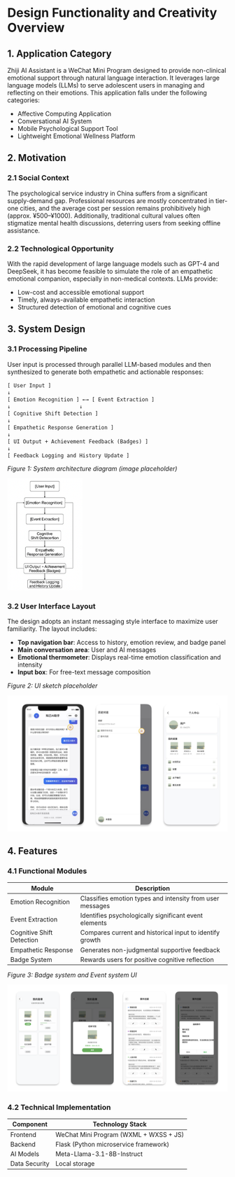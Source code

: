 # Design Functionality and Creativity Overview

## 1. Application Category

Zhiji AI Assistant is a WeChat Mini Program designed to provide non-clinical emotional support through natural language interaction. It leverages large language models (LLMs) to serve adolescent users in managing and reflecting on their emotions. This application falls under the following categories:

- Affective Computing Application  
- Conversational AI System  
- Mobile Psychological Support Tool  
- Lightweight Emotional Wellness Platform



## 2. Motivation

### 2.1 Social Context

The psychological service industry in China suffers from a significant supply-demand gap. Professional resources are mostly concentrated in tier-one cities, and the average cost per session remains prohibitively high (approx. ¥500–¥1000). Additionally, traditional cultural values often stigmatize mental health discussions, deterring users from seeking offline assistance.

### 2.2 Technological Opportunity

With the rapid development of large language models such as GPT-4 and DeepSeek, it has become feasible to simulate the role of an empathetic emotional companion, especially in non-medical contexts. LLMs provide:

- Low-cost and accessible emotional support
- Timely, always-available empathetic interaction
- Structured detection of emotional and cognitive cues



## 3. System Design

### 3.1 Processing Pipeline

User input is processed through parallel LLM-based modules and then synthesized to generate both empathetic and actionable responses:

```
[ User Input ]
↓
[ Emotion Recognition ] ←→ [ Event Extraction ]
↓                      ↓
[ Cognitive Shift Detection ]
↓
[ Empathetic Response Generation ]
↓
[ UI Output + Achievement Feedback (Badges) ]
↓
[ Feedback Logging and History Update ]
```



 *Figure 1: System architecture diagram (image placeholder)* 

<img src="./images/system_architecture.png" alt="System Architecture" style="zoom: 25%;" />



### 3.2 User Interface Layout

The design adopts an instant messaging style interface to maximize user familiarity. The layout includes:

- **Top navigation bar**: Access to history, emotion review, and badge panel
- **Main conversation area**: User and AI messages
- **Emotional thermometer**: Displays real-time emotion classification and intensity
- **Input box**: For free-text message composition

 *Figure 2: UI sketch placeholder* 

<img src="./images/ui_chat_screen.png" alt="Chat UI Mockup" style="zoom:50%;" />



## 4. Features

### 4.1 Functional Modules

| Module                    | Description                                               |
| ------------------------- | --------------------------------------------------------- |
| Emotion Recognition       | Classifies emotion types and intensity from user messages |
| Event Extraction          | Identifies psychologically significant event elements     |
| Cognitive Shift Detection | Compares current and historical input to identify growth  |
| Empathetic Response       | Generates non-judgmental supportive feedback              |
| Badge System              | Rewards users for positive cognitive reflection           |

*Figure 3: Badge system and Event system UI* 

![Badge UI](./images/medal_event_system.png)

### 4.2 Technical Implementation

| Component     | Technology Stack                       |
| ------------- | -------------------------------------- |
| Frontend      | WeChat Mini Program (WXML + WXSS + JS) |
| Backend       | Flask (Python microservice framework)  |
| AI Models     | Meta-Llama-3.1-8B-Instruct             |
| Data Security | Local storage                          |











